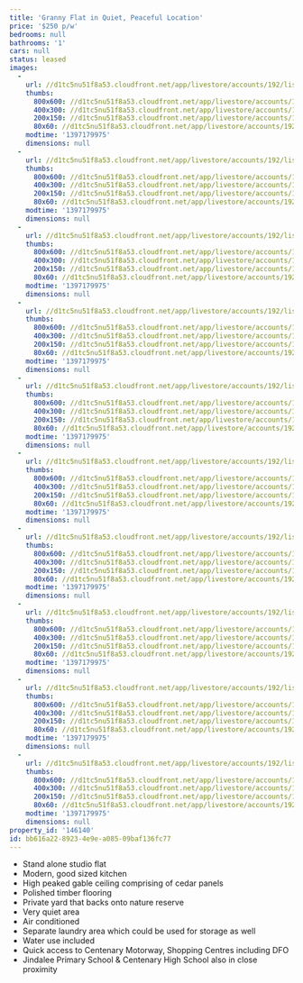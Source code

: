 ```yaml
---
title: 'Granny Flat in Quiet, Peaceful Location'
price: '$250 p/w'
bedrooms: null
bathrooms: '1'
cars: null
status: leased
images:
  -
    url: //d1tc5nu51f8a53.cloudfront.net/app/livestore/accounts/192/listings/98381/images/408670743-1_1303819585_20140411053149.jpg
    thumbs:
      800x600: //d1tc5nu51f8a53.cloudfront.net/app/livestore/accounts/192/listings/98381/images/408670743-1_1303819585_20140411053149_800x600.jpg
      400x300: //d1tc5nu51f8a53.cloudfront.net/app/livestore/accounts/192/listings/98381/images/408670743-1_1303819585_20140411053149_400x300.jpg
      200x150: //d1tc5nu51f8a53.cloudfront.net/app/livestore/accounts/192/listings/98381/images/408670743-1_1303819585_20140411053149_200x150.jpg
      80x60: //d1tc5nu51f8a53.cloudfront.net/app/livestore/accounts/192/listings/98381/images/408670743-1_1303819585_20140411053149_80x60.jpg
    modtime: '1397179975'
    dimensions: null
  -
    url: //d1tc5nu51f8a53.cloudfront.net/app/livestore/accounts/192/listings/98381/images/408670743-2_4668570976_20140411053150.jpg
    thumbs:
      800x600: //d1tc5nu51f8a53.cloudfront.net/app/livestore/accounts/192/listings/98381/images/408670743-2_4668570976_20140411053150_800x600.jpg
      400x300: //d1tc5nu51f8a53.cloudfront.net/app/livestore/accounts/192/listings/98381/images/408670743-2_4668570976_20140411053150_400x300.jpg
      200x150: //d1tc5nu51f8a53.cloudfront.net/app/livestore/accounts/192/listings/98381/images/408670743-2_4668570976_20140411053150_200x150.jpg
      80x60: //d1tc5nu51f8a53.cloudfront.net/app/livestore/accounts/192/listings/98381/images/408670743-2_4668570976_20140411053150_80x60.jpg
    modtime: '1397179975'
    dimensions: null
  -
    url: //d1tc5nu51f8a53.cloudfront.net/app/livestore/accounts/192/listings/98381/images/408670743-3_3538614157_20140411053150.jpg
    thumbs:
      800x600: //d1tc5nu51f8a53.cloudfront.net/app/livestore/accounts/192/listings/98381/images/408670743-3_3538614157_20140411053150_800x600.jpg
      400x300: //d1tc5nu51f8a53.cloudfront.net/app/livestore/accounts/192/listings/98381/images/408670743-3_3538614157_20140411053150_400x300.jpg
      200x150: //d1tc5nu51f8a53.cloudfront.net/app/livestore/accounts/192/listings/98381/images/408670743-3_3538614157_20140411053150_200x150.jpg
      80x60: //d1tc5nu51f8a53.cloudfront.net/app/livestore/accounts/192/listings/98381/images/408670743-3_3538614157_20140411053150_80x60.jpg
    modtime: '1397179975'
    dimensions: null
  -
    url: //d1tc5nu51f8a53.cloudfront.net/app/livestore/accounts/192/listings/98381/images/408670743-4_9668764868_20140411053153.jpg
    thumbs:
      800x600: //d1tc5nu51f8a53.cloudfront.net/app/livestore/accounts/192/listings/98381/images/408670743-4_9668764868_20140411053153_800x600.jpg
      400x300: //d1tc5nu51f8a53.cloudfront.net/app/livestore/accounts/192/listings/98381/images/408670743-4_9668764868_20140411053153_400x300.jpg
      200x150: //d1tc5nu51f8a53.cloudfront.net/app/livestore/accounts/192/listings/98381/images/408670743-4_9668764868_20140411053153_200x150.jpg
      80x60: //d1tc5nu51f8a53.cloudfront.net/app/livestore/accounts/192/listings/98381/images/408670743-4_9668764868_20140411053153_80x60.jpg
    modtime: '1397179975'
    dimensions: null
  -
    url: //d1tc5nu51f8a53.cloudfront.net/app/livestore/accounts/192/listings/98381/images/408670743-5_2608289877_20140411053152.jpg
    thumbs:
      800x600: //d1tc5nu51f8a53.cloudfront.net/app/livestore/accounts/192/listings/98381/images/408670743-5_2608289877_20140411053152_800x600.jpg
      400x300: //d1tc5nu51f8a53.cloudfront.net/app/livestore/accounts/192/listings/98381/images/408670743-5_2608289877_20140411053152_400x300.jpg
      200x150: //d1tc5nu51f8a53.cloudfront.net/app/livestore/accounts/192/listings/98381/images/408670743-5_2608289877_20140411053152_200x150.jpg
      80x60: //d1tc5nu51f8a53.cloudfront.net/app/livestore/accounts/192/listings/98381/images/408670743-5_2608289877_20140411053152_80x60.jpg
    modtime: '1397179975'
    dimensions: null
  -
    url: //d1tc5nu51f8a53.cloudfront.net/app/livestore/accounts/192/listings/98381/images/408670743-6_3187037813_20140411053153.jpg
    thumbs:
      800x600: //d1tc5nu51f8a53.cloudfront.net/app/livestore/accounts/192/listings/98381/images/408670743-6_3187037813_20140411053153_800x600.jpg
      400x300: //d1tc5nu51f8a53.cloudfront.net/app/livestore/accounts/192/listings/98381/images/408670743-6_3187037813_20140411053153_400x300.jpg
      200x150: //d1tc5nu51f8a53.cloudfront.net/app/livestore/accounts/192/listings/98381/images/408670743-6_3187037813_20140411053153_200x150.jpg
      80x60: //d1tc5nu51f8a53.cloudfront.net/app/livestore/accounts/192/listings/98381/images/408670743-6_3187037813_20140411053153_80x60.jpg
    modtime: '1397179975'
    dimensions: null
  -
    url: //d1tc5nu51f8a53.cloudfront.net/app/livestore/accounts/192/listings/98381/images/408670743-7_4387744074_20140411053154.jpg
    thumbs:
      800x600: //d1tc5nu51f8a53.cloudfront.net/app/livestore/accounts/192/listings/98381/images/408670743-7_4387744074_20140411053154_800x600.jpg
      400x300: //d1tc5nu51f8a53.cloudfront.net/app/livestore/accounts/192/listings/98381/images/408670743-7_4387744074_20140411053154_400x300.jpg
      200x150: //d1tc5nu51f8a53.cloudfront.net/app/livestore/accounts/192/listings/98381/images/408670743-7_4387744074_20140411053154_200x150.jpg
      80x60: //d1tc5nu51f8a53.cloudfront.net/app/livestore/accounts/192/listings/98381/images/408670743-7_4387744074_20140411053154_80x60.jpg
    modtime: '1397179975'
    dimensions: null
  -
    url: //d1tc5nu51f8a53.cloudfront.net/app/livestore/accounts/192/listings/98381/images/408670743-8_5789319868_20140411053154.jpg
    thumbs:
      800x600: //d1tc5nu51f8a53.cloudfront.net/app/livestore/accounts/192/listings/98381/images/408670743-8_5789319868_20140411053154_800x600.jpg
      400x300: //d1tc5nu51f8a53.cloudfront.net/app/livestore/accounts/192/listings/98381/images/408670743-8_5789319868_20140411053154_400x300.jpg
      200x150: //d1tc5nu51f8a53.cloudfront.net/app/livestore/accounts/192/listings/98381/images/408670743-8_5789319868_20140411053154_200x150.jpg
      80x60: //d1tc5nu51f8a53.cloudfront.net/app/livestore/accounts/192/listings/98381/images/408670743-8_5789319868_20140411053154_80x60.jpg
    modtime: '1397179975'
    dimensions: null
  -
    url: //d1tc5nu51f8a53.cloudfront.net/app/livestore/accounts/192/listings/98381/images/408670743-9_1892459248_20140411053158.jpg
    thumbs:
      800x600: //d1tc5nu51f8a53.cloudfront.net/app/livestore/accounts/192/listings/98381/images/408670743-9_1892459248_20140411053158_800x600.jpg
      400x300: //d1tc5nu51f8a53.cloudfront.net/app/livestore/accounts/192/listings/98381/images/408670743-9_1892459248_20140411053158_400x300.jpg
      200x150: //d1tc5nu51f8a53.cloudfront.net/app/livestore/accounts/192/listings/98381/images/408670743-9_1892459248_20140411053158_200x150.jpg
      80x60: //d1tc5nu51f8a53.cloudfront.net/app/livestore/accounts/192/listings/98381/images/408670743-9_1892459248_20140411053158_80x60.jpg
    modtime: '1397179975'
    dimensions: null
  -
    url: //d1tc5nu51f8a53.cloudfront.net/app/livestore/accounts/192/listings/98381/images/408670743-10_7006067150_20140411053159.jpg
    thumbs:
      800x600: //d1tc5nu51f8a53.cloudfront.net/app/livestore/accounts/192/listings/98381/images/408670743-10_7006067150_20140411053159_800x600.jpg
      400x300: //d1tc5nu51f8a53.cloudfront.net/app/livestore/accounts/192/listings/98381/images/408670743-10_7006067150_20140411053159_400x300.jpg
      200x150: //d1tc5nu51f8a53.cloudfront.net/app/livestore/accounts/192/listings/98381/images/408670743-10_7006067150_20140411053159_200x150.jpg
      80x60: //d1tc5nu51f8a53.cloudfront.net/app/livestore/accounts/192/listings/98381/images/408670743-10_7006067150_20140411053159_80x60.jpg
    modtime: '1397179975'
    dimensions: null
property_id: '146140'
id: bb616a22-8923-4e9e-a085-09baf136fc77
---
```

*  Stand alone studio flat
*  Modern, good sized kitchen
*  High peaked gable ceiling comprising of cedar panels
*  Polished timber flooring
*  Private yard that backs onto nature reserve
*  Very quiet area
*  Air conditioned
*  Separate laundry area which could be used for storage as well
*  Water use included
*  Quick access to Centenary Motorway, Shopping Centres including DFO
*  Jindalee Primary School & Centenary High School also in close proximity